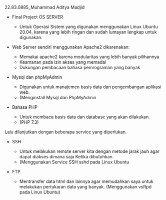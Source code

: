 22.83.0885_Muhammad Aditya Madjid

- Final Project OS SERVER
  - Untuk Operasi Sistem yang digunakan menggunakan Linux Ubuntu 20.04, karena yang lebih ringan dan sudah lumayan lengkap untuk digunakan.

- Web Server sendiri menggunakan Apache2 dikarenakan:
   - Memakai apache2 karena modularitas yang lebih banyak pilihannya
   - Keamanan pada izin akses yang memadai
   - Dukungan pembacaan bahasa pemrograman yang banyak

- Mysql dan phpMyAdmin
   - Digunakan untuk manajemen basis data dan pengembangan aplikasi web.
   - (Menginstall Mysql dan PhpMyAdmin

- Bahasa PHP
   - Untuk membaca basis data dan database yang akan dilakukan.
   - (PHP 7.3)


Lalu dilanjutkan dengan beberapa service yang diperlukan.

- SSH
   - Untuk melakukan remote server kita dengan metode jarak jauh agar dapat diakses dimana saja Ketika dibutuhkan.
   - (Menggunakan Service SSH sshd pada Linux Ubuntu

- FTP
   - Mentransfer data html dan lainnya agar memudahkan saya untuk melakukan pertukaran data yang banyak. (Menggunakan vsftpd pada Linux Ubuntu)



  
